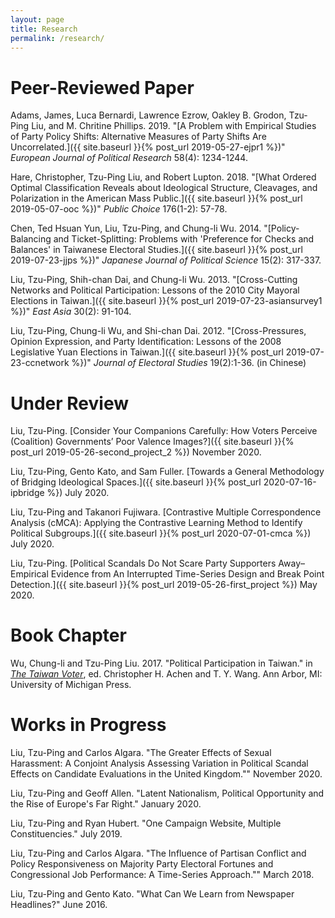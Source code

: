 ```yaml
---
layout: page
title: Research
permalink: /research/
---
```


Peer-Reviewed Paper
===

Adams, James, Luca Bernardi,  Lawrence Ezrow, Oakley B. Grodon, Tzu-Ping Liu, and M. Chritine Phillips. 2019. "[A Problem with Empirical Studies of Party Policy Shifts: Alternative Measures of Party Shifts Are Uncorrelated.]({{ site.baseurl }}{% post_url 2019-05-27-ejpr1 %})" *European Journal of Political Research* 58(4): 1234-1244.

Hare, Christopher, Tzu-Ping Liu, and Robert Lupton. 2018. "[What Ordered Optimal Classification Reveals about Ideological Structure, Cleavages, and Polarization in the American Mass Public.]({{ site.baseurl }}{% post_url 2019-05-07-ooc %})" *Public Choice* 176(1-2): 57-78.


Chen, Ted Hsuan Yun, Liu, Tzu-Ping, and Chung-li Wu. 2014. "[Policy-Balancing and Ticket-Splitting: Problems with 'Preference for Checks and Balances' in Taiwanese Electoral Studies.]({{ site.baseurl }}{% post_url 2019-07-23-jjps %})" *Japanese Journal of Political Science* 15(2): 317-337.

Liu, Tzu-Ping, Shih-chan Dai, and Chung-li Wu. 2013. "[Cross-Cutting Networks and Political
Participation: Lessons of the 2010 City Mayoral Elections in Taiwan.]({{ site.baseurl }}{% post_url 2019-07-23-asiansurvey1 %})" *East Asia* 30(2): 91-104.

Liu, Tzu-Ping, Chung-li Wu, and Shi-chan Dai. 2012. "[Cross-Pressures, Opinion Expression, and Party Identification: Lessons of the 2008 Legislative Yuan Elections in Taiwan.]({{ site.baseurl }}{% post_url 2019-07-23-ccnetwork %})" *Journal of Electoral Studies*  19(2):1-36. (in Chinese)

Under Review
===

Liu, Tzu-Ping. [Consider Your Companions Carefully: How Voters Perceive (Coalition) Governments’ Poor Valence Images?]({{ site.baseurl }}{% post_url 2019-05-26-second_project_2 %}) November 2020.

Liu, Tzu-Ping, Gento Kato, and Sam Fuller. [Towards a General Methodology of Bridging Ideological Spaces.]({{ site.baseurl }}{% post_url 2020-07-16-ipbridge %}) July 2020.

Liu, Tzu-Ping and Takanori Fujiwara. [Contrastive Multiple Correspondence Analysis (cMCA): Applying the Contrastive Learning Method to Identify Political Subgroups.]({{ site.baseurl }}{% post_url 2020-07-01-cmca %}) July 2020.

Liu, Tzu-Ping. [Political Scandals Do Not Scare Party Supporters Away–Empirical Evidence from An Interrupted Time-Series Design and Break Point Detection.]({{ site.baseurl }}{% post_url 2019-05-26-first_project %}) May 2020.

Book Chapter
===

Wu, Chung-li and Tzu-Ping Liu. 2017. "Political Participation in Taiwan." in *[The Taiwan Voter](https://www.press.umich.edu/9375036/taiwan_voter)*, ed. Christopher H. Achen and T. Y. Wang. Ann Arbor, MI: University of Michigan Press.

Works in Progress
===

Liu, Tzu-Ping and Carlos Algara. "The Greater Effects of Sexual Harassment: A Conjoint Analysis Assessing Variation in Political Scandal Effects on Candidate Evaluations in the United Kingdom."" November 2020.

Liu, Tzu-Ping and Geoff Allen. "Latent Nationalism, Political Opportunity and the Rise of Europe's Far Right." January 2020.

Liu, Tzu-Ping and Ryan Hubert. "One Campaign Website, Multiple Constituencies." July 2019.

Liu, Tzu-Ping and Carlos Algara. "The Influence of Partisan Conflict and Policy Responsiveness on Majority Party Electoral Fortunes and Congressional Job Performance: A Time-Series Approach."" March 2018.

Liu, Tzu-Ping and Gento Kato. "What Can We Learn from Newspaper Headlines?" June 2016.
